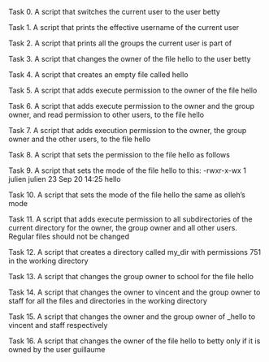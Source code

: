 Task 0. A script that switches the current user to the user betty

Task 1. A script that prints the effective username of the current user

Task 2. A script that prints all the groups the current user is part of

Task 3. A script that changes the owner of the file hello to the user betty

Task 4. A script that creates an empty file called hello

Task 5. A script that adds execute permission to the owner of the file hello

Task 6. A script that adds execute permission to the owner and the group owner, and read permission to other users, to the file hello

Task 7. A script that adds execution permission to the owner, the group owner and the other users, to the file hello

Task 8. A script that sets the permission to the file hello as follows

Task 9. A script that sets the mode of the file hello to this: -rwxr-x-wx 1 julien julien 23 Sep 20 14:25 hello

Task 10. A script that sets the mode of the file hello the same as olleh’s mode

Task 11. A script that adds execute permission to all subdirectories of the current directory for the owner, the group owner and all other users. Regular files should not be changed

Task 12. A script that creates a directory called my_dir with permissions 751 in the working directory

Task 13. A script that changes the group owner to school for the file hello

Task 14. A script that changes the owner to vincent and the group owner to staff for all the files and directories in the working directory

Task 15. A script that changes the owner and the group owner of _hello to vincent and staff respectively

Task 16. A script that changes the owner of the file hello to betty only if it is owned by the user guillaume

